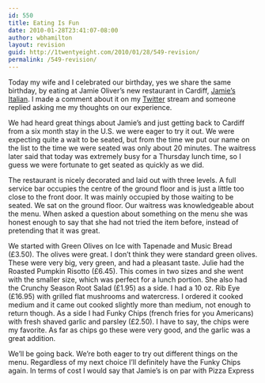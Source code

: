 ```yaml
---
id: 550
title: Eating Is Fun
date: 2010-01-28T23:41:07-08:00
author: wbhamilton
layout: revision
guid: http://1twentyeight.com/2010/01/28/549-revision/
permalink: /549-revision/
---
```

Today my wife and I celebrated our birthday, yes we share the same birthday, by eating at Jamie Oliver&#8217;s new restaurant in Cardiff, [Jamie&#8217;s Italian](http://www.jamieoliver.com/italian/). I made a comment about it on my [Twitter](http://twitter.com/wbhamilton) stream and someone replied asking me my thoughts on our experience.

We had heard great things about Jamie&#8217;s and just getting back to Cardiff from a six month stay in the U.S. we were eager to try it out. We were expecting quite a wait to be seated, but from the time we put our name on the list to the time we were seated was only about 20 minutes. The waitress later said that today was extremely busy for a Thursday lunch time, so I guess we were fortunate to get seated as quickly as we did.

The restaurant is nicely decorated and laid out with three levels. A full service bar occupies the centre of the ground floor and is just a little too close to the front door. It was mainly occupied by those waiting to be seated. We sat on the ground floor. Our waitress was knowledgeable about the menu. When asked a question about something on the menu she was honest enough to say that she had not tried the item before, instead of pretending that it was great.

We started with Green Olives on Ice with Tapenade and Music Bread (£3.50). The olives were great. I don&#8217;t think they were standard green olives. These were very big, very green, and had a pleasant taste. Julie had the Roasted Pumpkin Risotto (£6.45). This comes in two sizes and she went with the smaller size, which was perfect for a lunch portion. She also had the Crunchy Season Root Salad (£1.95) as a side. I had a 10 oz. Rib Eye (£16.95) with grilled flat mushrooms and watercress. I ordered it cooked medium and it came out cooked slightly more than medium, not enough to return though. As a side I had Funky Chips (french fries for you Americans) with fresh shaved garlic and parsley (£2.50). I have to say, the chips were my favorite. As far as chips go these were very good, and the garlic was a great addition.

We&#8217;ll be going back. We&#8217;re both eager to try out different things on the menu. Regardless of my next choice I&#8217;ll definitely have the Funky Chips again. In terms of cost I would say that Jamie&#8217;s is on par with Pizza Express